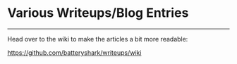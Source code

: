 # Various Writeups/Blog Entries
---

Head over to the wiki to make the articles a bit more readable:

https://github.com/batteryshark/writeups/wiki